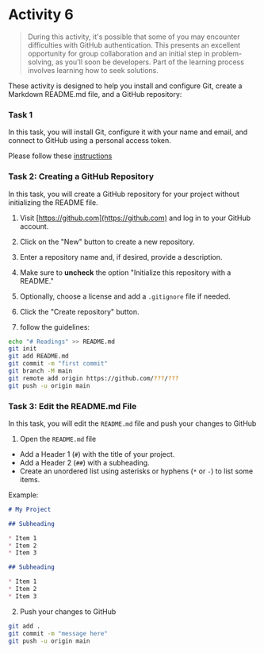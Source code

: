 # Activity 6

> During this activity, it's possible that some of you may encounter difficulties with GitHub authentication. This presents an excellent opportunity for group collaboration and an initial step in problem-solving, as you'll soon be developers. Part of the learning process involves learning how to seek solutions.

These activity is designed to help you install and configure Git,  create a Markdown README.md file, and a GitHub repository:

### Task 1

In this task, you will install Git, configure it with your name and email, and connect to GitHub using a personal access token.

Please follow these [instructions](./git.md)

### Task 2: Creating a GitHub Repository

In this task, you will create a GitHub repository for your project without initializing the README file.

1. Visit [https://github.com](https://github.com) and log in to your GitHub account.

2. Click on the "New" button to create a new repository.

3. Enter a repository name and, if desired, provide a description.

4. Make sure to **uncheck** the option "Initialize this repository with a README."

5. Optionally, choose a license and add a `.gitignore` file if needed.

6. Click the "Create repository" button.
7.  follow the guidelines:
```sh
echo "# Readings" >> README.md
git init
git add README.md
git commit -m "first commit"
git branch -M main
git remote add origin https://github.com/???/???
git push -u origin main
```

### Task 3: Edit the README.md File

In this task, you will edit the `README.md` file and push your changes to GitHub

1. Open the `README.md` file 

- Add a Header 1 (`#`) with the title of your project.
- Add a Header 2 (`##`) with a subheading.
- Create an unordered list using asterisks or hyphens (`*` or `-`) to list some items.

Example:

```markdown
# My Project

## Subheading

* Item 1
* Item 2
* Item 3

## Subheading

* Item 1
* Item 2
* Item 3
```

2. Push your changes to GitHub
```sh
git add .
git commit -m "message here"
git push -u origin main
```

